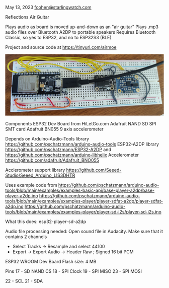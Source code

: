 May 13, 2023
fcohen@starlingwatch.com

Reflections Air Guitar

Plays audio as board is moved up-and-down as an "air guitar"
Plays .mp3 audio files over Bluetooth A2DP to portable speakers
Requires Bluetooth Classic, so yes to ESP32, and no to ESP32S3 (BLE)

Project and source code at https://tinyurl.com/airmoe

![AirGuitar breadboard](AirGuitar.jpg "Components and assembly instructions")

Components
ESP32 Dev Board from HiLetGo.com
Adafruit NAND SD SPI SMT card
Adafruit BN055 9 axis accelerometer

Depends on
Arduino-Audio-Tools library 
https://github.com/pschatzmann/arduino-audio-tools
ESP32-A2DP library
https://github.com/pschatzmann/ESP32-A2DP
and
https://github.com/pschatzmann/arduino-libhelix
Accelerometer
https://github.com/adafruit/Adafruit_BNO055

Acclerometer support library
https://github.com/Seeed-Studio/Seeed_Arduino_LIS3DHTR

Uses example code from
https://github.com/pschatzmann/arduino-audio-tools/blob/main/examples/examples-basic-api/base-player-a2dp/base-player-a2dp.ino
https://github.com/pschatzmann/arduino-audio-tools/blob/main/examples/examples-player/player-sdfat-a2dp/player-sdfat-a2dp.ino
https://github.com/pschatzmann/arduino-audio-tools/blob/main/examples/examples-player/player-sd-i2s/player-sd-i2s.ino

What this does:
esp32-player-sd-a2dp

Audio file processing needed:
Open sound file in Audacity. Make sure that it contains 2 channels
- Select Tracks -> Resample and select 44100
- Export -> Export Audio -> Header Raw ; Signed 16 bit PCM

ESP32 WROOM Dev Board
Flash size: 4 MB

Pins
17 - SD NAND CS
18 - SPI Clock
19 - SPI MISO
23 - SPI MOSI

22 - SCL
21 - SDA

